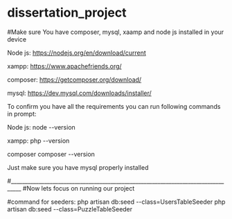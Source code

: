 # dissertation_project

#Make sure You have composer, mysql, xaamp and node js installed in your device

Node js:
https://nodejs.org/en/download/current

xampp:
https://www.apachefriends.org/

composer:
https://getcomposer.org/download/

mysql:
https://dev.mysql.com/downloads/installer/


To confirm you have all the requirements you can run following commands in prompt:

Node js:
node --version

xampp:
php --version

composer
composer --version

Just make sure you have mysql properly installed

#__________________________________________________________________________________
#Now lets focus on running our project



#command for seeders:
php artisan db:seed --class=UsersTableSeeder
php artisan db:seed --class=PuzzleTableSeeder

